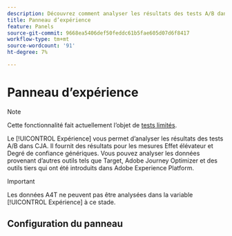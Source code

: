 ```yaml
---
description: Découvrez comment analyser les résultats des tests A/B dans le panneau d’expérimentation CJA.
title: Panneau d’expérience
feature: Panels
source-git-commit: 9668ea5406def50feddc61b5fae605d07d6f8417
workflow-type: tm+mt
source-wordcount: '91'
ht-degree: 7%

---
```



# Panneau d’expérience

>[!NOTE]
>
>Cette fonctionnalité fait actuellement l’objet de [tests limités](/help/release-notes/releases.md).

Le [!UICONTROL Expérience] vous permet d’analyser les résultats des tests A/B dans CJA. Il fournit des résultats pour les mesures Effet élévateur et Degré de confiance génériques. Vous pouvez analyser les données provenant d’autres outils tels que Target, Adobe Journey Optimizer et des outils tiers qui ont été introduits dans Adobe Experience Platform.

>[!IMPORTANT]
>
>Les données A4T ne peuvent pas être analysées dans la variable [!UICONTROL Expérience] à ce stade.

## Configuration du panneau


